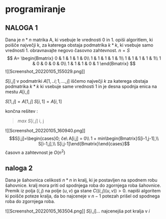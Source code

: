 # programiranje

## NALOGA 1

Dana je $n*n$ matrika A, ki vsebuje le vrednosti 0 in 1. opiši algoritlem, ki poišče največji k, za katerega obstaja podmatrika $k*k$, ki vsebuje samo vrednosti 1. obravnavajte negovo časovno zahtevnost.
$n=S$
$$
A=
\begin{Bmatrix}
0 & 1 & 1 & 1 & 0\\
1 & 1 & 1 & 1 & 1\\
1 & 1 & 1 & 1 & 1\\
1 & 0 & 0 & 0 & 0\\
1 & 1 & 1 & 0 & 1
\end{Bmatrix}
$$
![[Screenshot_20220105_155029.png]]

$S[i,j]$ v podmatriki $A[1,..i;1,...,j]$ iščemo največji $k$ za katerega obstaja podmatrika $k*k$ ki vsebuje same vrednosti 1 in je desna spodnja enica na mestu $A[i,j]$ 

$S[1,j]=A[1,j]$
$S[i,1]=A[i,1]$

končna rešitev :
> $max\ S[i,j]$
> i, j

![[Screenshot_20220105_160940.png]]
$$S[i,j]=\begin{cases}0; če\ A[i,j] = 0\\
1 + min\begin{Bmatrix}S[i-1,j-1],\\
S[i-1,j],\\
S[i,j-1]\end{Bmatrix}\end{cases}$$
časovn a zahtevnost je $O(n^2)$

## naloga 2

Dana je šahovnica celikosti $n*n$ in kralj, ki je postavljen na spodnem robu šahovnice. kralj mora priti od spodnjega roba do zgornjega roba šahovnice. Premik iz polja $(i,j)$ na polje $(u,v)$ ga stane $C((i,j)(u,v))>0$. napiši algoritem ki poišče poteze kralja, da bo najceneje v $n-1$ potezah prišel od spodnega roba do zgornjega roba.

![[Screenshot_20220105_163504.png]]
 $S[i,j]...$ najcenejša pot kralja v $i$
